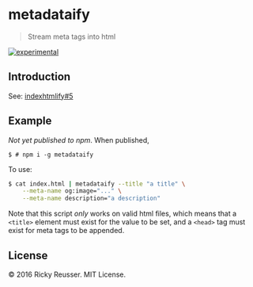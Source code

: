 # metadataify

> Stream meta tags into html

[![experimental][stability-experimental]][stability-url]
<!--[![Build Status][travis-image]][travis-url]-->
<!--[![npm version][npm-image]][npm-url]-->
<!--[![Dependency Status][david-dm-image]][david-dm-url]-->
<!--[![Semistandard Style][semistandard-image]][semistandard-url]-->


## Introduction

See: [indexhtmlify#5](https://github.com/dominictarr/indexhtmlify/issues/5)

## Example

*Not yet published to npm*. When published,

```
$ # npm i -g metadataify 
```

To use:

```bash
$ cat index.html | metadataify --title "a title" \
    --meta-name og:image="..." \
    --meta-name description="a description"
```

Note that this script *only* works on valid html files, which means that a `<title>` element must exist for the value to be set, and a `<head>` tag must exist for meta tags to be appended.

## License

&copy; 2016 Ricky Reusser. MIT License.

<!-- BADGES -->

[travis-image]: https://travis-ci.org/rreusser/metadataify.svg?branch=master
[travis-url]: https://travis-ci.org//metadataify

[npm-image]: https://badge.fury.io/js/metadataify.svg
[npm-url]: https://npmjs.org/package/metadataify

[david-dm-image]: https://david-dm.org/rreusser/metadataify.svg?theme=shields.io
[david-dm-url]: https://david-dm.org/rreusser/metadataify

[semistandard-image]: https://img.shields.io/badge/code%20style-semistandard-brightgreen.svg?style=flat-square
[semistandard-url]: https://github.com/Flet/semistandard

<!-- see stability badges at: https://github.com/badges/stability-badges -->
[stability-url]: https://github.com/badges/stability-badges
[stability-deprecated]: http://badges.github.io/stability-badges/dist/deprecated.svg
[stability-experimental]: http://badges.github.io/stability-badges/dist/experimental.svg
[stability-unstable]: http://badges.github.io/stability-badges/dist/unstable.svg
[stability-stable]: http://badges.github.io/stability-badges/dist/stable.svg
[stability-frozen]: http://badges.github.io/stability-badges/dist/frozen.svg
[stability-locked]: http://badges.github.io/stability-badges/dist/locked.svg
